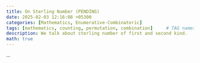 ```yaml
---
title: On Sterling Number (PENDING)
date: 2025-02-03 12:16:08 +05300
categories: [Mathematics, Enumerative-Combinatoric]
tags: [mathematics, counting, permutation, combination]     # TAG names should always be lowercase
description: We talk about sterling number of first and second kind.
math: true
---
```


<div class="custom" markdown="1" style="font-family: Verdana">

...

</div>
